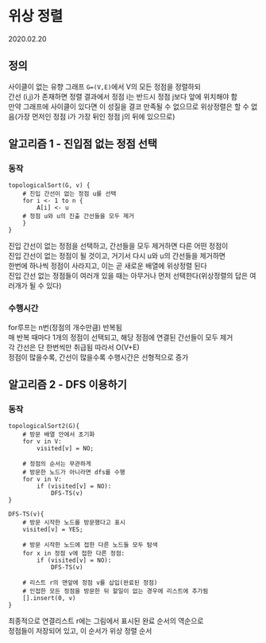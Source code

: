 # 위상 정렬
2020.02.20

## 정의
사이클이 없는 유향 그래프 `G=(V,E)`에서 V의 모든 정점을 정렬하되  
간선 (i,j)가 존재하면 정렬 결과에서 정점 i는 반드시 정점 j보다 앞에 위치해야 함  
만약 그래프에 사이클이 있다면 이 성질을 결코 만족될 수 없으므로 위상정렬은 할 수 없음(가장 먼저인 정점 i가 가장 뒤인 정점 j의 뒤에 있으므로)  

## 알고리즘 1 - 진입점 없는 정점 선택

### 동작
```shell
topologicalSort(G, v) {
    # 진입 간선이 없는 정점 u를 선택
    for i <- 1 to n {
        A[i] <- u
    # 정점 u와 u의 진출 간선들을 모두 제거
    }
}
```
진입 간선이 없는 정점을 선택하고, 간선들을 모두 제거하면 다른 어떤 정점이  
진입 간선이 없는 정점이 될 것이고, 거기서 다시 u와 u의 간선들을 제거하면  
한번에 하나씩 정점이 사라지고, 이는 곧 새로운 배열에 위상정렬 된다  
진입 간선 없는 정점들이 여러개 있을 때는 아무거나 먼저 선택한다(위상정렬의 답은 여러개가 될 수 있다)  

### 수행시간
for루프는 n번(정점의 개수만큼) 반복됨  
매 반복 때마다 1개의 정점이 선택되고, 해당 정점에 연결된 간선들이 모두 제거  
각 간선은 단 한번씩만 취급됨 따라서 O(V+E)  
정점이 많을수록, 간선이 많을수록 수행시간은 선형적으로 증가  

## 알고리즘 2 - DFS 이용하기

### 동작
```shell
topologicalSort2(G){
    # 방문 배열 안에서 초기화
    for v in V:
        visited[v] = NO;

    # 정점의 순서는 무관하게
    # 방문한 노드가 아니라면 dfs를 수행
    for v in V:
        if (visited[v] = NO):
            DFS-TS(v)
}

DFS-TS(v){
    # 방문 시작한 노드를 방문했다고 표시
    visited[v] = YES;

    # 방문 시작한 노드에 접한 다른 노드들 모두 탐색
    for x in 정점 v에 접한 다른 정점:
        if (visited[v] = NO):
            DFS-TS(v)

    # 리스트 r의 맨앞에 정점 v를 삽입(완료된 정점)
    # 인접한 모든 정점을 방문한 뒤 할일이 없는 경우에 리스트에 추가됨
    [].insert(0, v)
}
```
최종적으로 연결리스트 r에는 그림에서 표시된 완료 순서의 역순으로  
정점들이 저장되어 있고, 이 순서가 위상 정렬 순서  